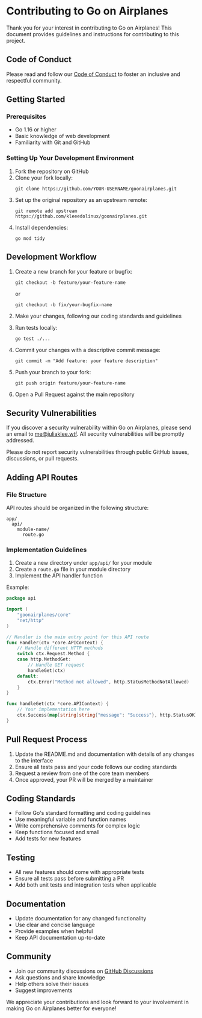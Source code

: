 # Contributing to Go on Airplanes

Thank you for your interest in contributing to Go on Airplanes! This document provides guidelines and instructions for contributing to this project.

## Code of Conduct

Please read and follow our [Code of Conduct](CODE_OF_CONDUCT.md) to foster an inclusive and respectful community.

## Getting Started

### Prerequisites

- Go 1.16 or higher
- Basic knowledge of web development
- Familiarity with Git and GitHub

### Setting Up Your Development Environment

1. Fork the repository on GitHub
2. Clone your fork locally:
   ```
   git clone https://github.com/YOUR-USERNAME/goonairplanes.git
   ```
3. Set up the original repository as an upstream remote:
   ```
   git remote add upstream https://github.com/kleeedolinux/goonairplanes.git
   ```
4. Install dependencies:
   ```
   go mod tidy
   ```

## Development Workflow

1. Create a new branch for your feature or bugfix:
   ```
   git checkout -b feature/your-feature-name
   ```
   or
   ```
   git checkout -b fix/your-bugfix-name
   ```

2. Make your changes, following our coding standards and guidelines

3. Run tests locally:
   ```
   go test ./...
   ```

4. Commit your changes with a descriptive commit message:
   ```
   git commit -m "Add feature: your feature description"
   ```

5. Push your branch to your fork:
   ```
   git push origin feature/your-feature-name
   ```

6. Open a Pull Request against the main repository

## Security Vulnerabilities

If you discover a security vulnerability within Go on Airplanes, please send an email to me@juliaklee.wtf. All security vulnerabilities will be promptly addressed.

Please do not report security vulnerabilities through public GitHub issues, discussions, or pull requests.

## Adding API Routes

### File Structure

API routes should be organized in the following structure:
```
app/
  api/
    module-name/
      route.go
```

### Implementation Guidelines

1. Create a new directory under `app/api/` for your module
2. Create a `route.go` file in your module directory
3. Implement the API handler function

Example:
```go
package api

import (
	"goonairplanes/core"
	"net/http"
)

// Handler is the main entry point for this API route
func Handler(ctx *core.APIContext) {
	// Handle different HTTP methods
	switch ctx.Request.Method {
	case http.MethodGet:
		// Handle GET request
		handleGet(ctx)
	default:
		ctx.Error("Method not allowed", http.StatusMethodNotAllowed)
	}
}

func handleGet(ctx *core.APIContext) {
	// Your implementation here
	ctx.Success(map[string]string{"message": "Success"}, http.StatusOK)
}
```

## Pull Request Process

1. Update the README.md and documentation with details of any changes to the interface
2. Ensure all tests pass and your code follows our coding standards
3. Request a review from one of the core team members
4. Once approved, your PR will be merged by a maintainer

## Coding Standards

- Follow Go's standard formatting and coding guidelines
- Use meaningful variable and function names
- Write comprehensive comments for complex logic
- Keep functions focused and small
- Add tests for new features

## Testing

- All new features should come with appropriate tests
- Ensure all tests pass before submitting a PR
- Add both unit tests and integration tests when applicable

## Documentation

- Update documentation for any changed functionality
- Use clear and concise language
- Provide examples when helpful
- Keep API documentation up-to-date

## Community

- Join our community discussions on [GitHub Discussions](https://github.com/kleeedolinux/goonairplanes/discussions)
- Ask questions and share knowledge
- Help others solve their issues
- Suggest improvements

We appreciate your contributions and look forward to your involvement in making Go on Airplanes better for everyone! 